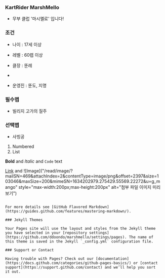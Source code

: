 ### KartRider MarshMello

- 무부 클럽 '마시멜로' 입니다!

### 조건

- 나이 : 17세 이상 

- 레벨 : 60렙 이상

- 클장 : 뚠레
- 
- 운영진 : 뚠도, 지명

### 필수맵
- 빌리지 고가의 질주

### 선택맵

- 사빙공

1. Numbered
2. List

**Bold** and _Italic_ and `Code` text

[Link](https://ddoondo.github.io/marshmello/) and ![Image]("/read/image/?mailSN=469&amp;attachIndex=2&amp;contentType=image/png&amp;offset=2397&amp;size=103046&amp;maxSize=200&amp;mimeSN=1634202979.275429.55569.22272&amp;u=g_mango" style="max-width:200px;max-height:200px" alt="첨부 파일 이미지 미리보기")
```

For more details see [GitHub Flavored Markdown](https://guides.github.com/features/mastering-markdown/).

### Jekyll Themes

Your Pages site will use the layout and styles from the Jekyll theme you have selected in your [repository settings](https://github.com/ddoondo/marshmello/settings/pages). The name of this theme is saved in the Jekyll `_config.yml` configuration file.

### Support or Contact

Having trouble with Pages? Check out our [documentation](https://docs.github.com/categories/github-pages-basics/) or [contact support](https://support.github.com/contact) and we’ll help you sort it out.
